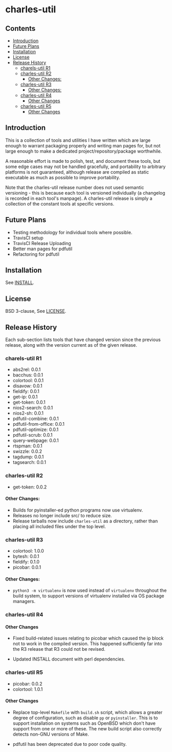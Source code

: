 # charles-util

## Contents


<!-- vim-markdown-toc GFM -->

* [Introduction](#introduction)
* [Future Plans](#future-plans)
* [Installation](#installation)
* [License](#license)
* [Release History](#release-history)
	* [charels-util R1](#charels-util-r1)
	* [charles-util R2](#charles-util-r2)
		* [Other Changes:](#other-changes)
	* [charles-util R3](#charles-util-r3)
		* [Other Changes:](#other-changes-1)
	* [charles-util R4](#charles-util-r4)
		* [Other Changes](#other-changes-2)
	* [charles-util R5](#charles-util-r5)
		* [Other Changes](#other-changes-3)

<!-- vim-markdown-toc -->

## Introduction

This is a collection of tools and utilities I have written which are large
enough to warrant packaging properly and writing man pages for, but not large
enough to make a dedicated project/repository/package worthwhile.

A reasonable effort is made to polish, test, and document these tools, but some
edge cases may not be handled gracefully, and portability to arbitrary
platforms is not guaranteed, although release are compiled as static executable
as much as possible to improve portability.

Note that the charles-util release number does not used semantic versioning -
this is because each tool is versioned individually (a changelog is recorded in
each tool's manpage). A charles-util release is simply a collection of the
constant tools at specific versions.

## Future Plans

* Testing methodology for individual tools where possible.
* TravisCI setup
* TravisCI Release Uploading
* Better man pages for pdfutil
* Refactoring for pdfutil

## Installation

See [INSTALL](./INSTALL).

## License

BSD 3-clause, See [LICENSE](./LICENSE).

## Release History

Each sub-section lists tools that have changed version since the previous
release, along with the version current as of the given release.

### charels-util R1

* abs2rel: 0.0.1
* bacchus: 0.0.1
* colortool: 0.0.1
* disavow: 0.0.1
* fieldify: 0.0.1
* get-ip: 0.0.1
* get-token: 0.0.1
* nios2-search: 0.0.1
* nios2-sh: 0.0.1
* pdfutil-combine: 0.0.1
* pdfutil-from-office: 0.0.1
* pdfutil-optimize: 0.0.1
* pdfutil-scrub: 0.0.1
* query-webpage: 0.0.1
* rtspman: 0.0.1
* swizzle: 0.0.2
* tagdump: 0.0.1
* tagsearch: 0.0.1

### charles-util R2

* get-token: 0.0.2

#### Other Changes:

* Builds for pyinstaller-ed python programs now use virtualenv.
* Releases no longer include src/ to reduce size.
* Release tarballs now include `charles-util` as a directory, rather than
  placing all included files under the top level.

### charles-util R3

* colortool: 1.0.0
* bytesh: 0.0.1
* fieldify: 0.1.0
* picobar: 0.0.1

#### Other Changes:

* `python3 -m virtualenv` is now used instead of `virtualenv` throughout the
  build system, to support versions of virtualenv installed via OS package
  managers.

### charles-util R4


#### Other Changes

* Fixed build-related issues relating to picobar which caused the ip block not
  to work in the compiled version. This happened sufficiently far into the R3
  release that R3 could not be revised.

* Updated INSTALL document with perl dependencies.

### charles-util R5

* picobar: 0.0.2
* colortool: 1.0.1

#### Other Changes

* Replace top-level `Makefile` with `build.sh` script, which allows a greater
  degree of configuration, such as disable `pp` or `pyinstaller`. This is to
  support installation on systems such as OpenBSD which don't have support from
  one or more of these. The new build script also correctly detects non-GNU
  versions of Make.

* pdfutil has been deprecated due to poor code quality.
